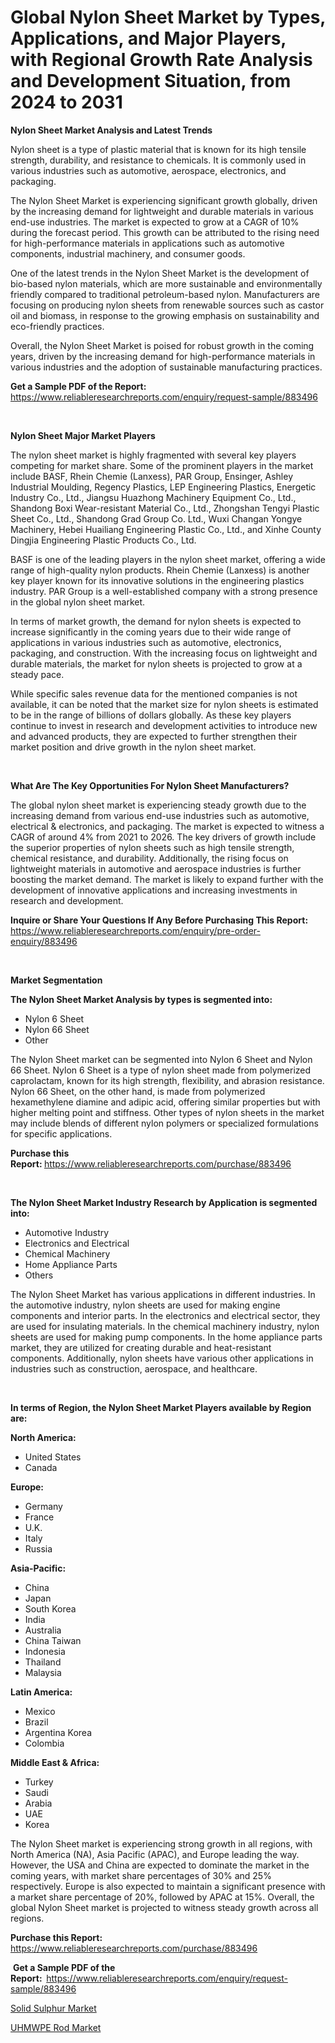 <p><h1>Global Nylon Sheet Market by Types, Applications, and Major Players, with Regional Growth Rate Analysis and Development Situation, from 2024 to 2031</h1></p><p><strong>Nylon Sheet Market Analysis and Latest Trends</strong></p>
<p><p>Nylon sheet is a type of plastic material that is known for its high tensile strength, durability, and resistance to chemicals. It is commonly used in various industries such as automotive, aerospace, electronics, and packaging.</p><p>The Nylon Sheet Market is experiencing significant growth globally, driven by the increasing demand for lightweight and durable materials in various end-use industries. The market is expected to grow at a CAGR of 10% during the forecast period. This growth can be attributed to the rising need for high-performance materials in applications such as automotive components, industrial machinery, and consumer goods.</p><p>One of the latest trends in the Nylon Sheet Market is the development of bio-based nylon materials, which are more sustainable and environmentally friendly compared to traditional petroleum-based nylon. Manufacturers are focusing on producing nylon sheets from renewable sources such as castor oil and biomass, in response to the growing emphasis on sustainability and eco-friendly practices.</p><p>Overall, the Nylon Sheet Market is poised for robust growth in the coming years, driven by the increasing demand for high-performance materials in various industries and the adoption of sustainable manufacturing practices.</p></p>
<p><strong>Get a Sample PDF of the Report:&nbsp;</strong> <a href="https://www.reliableresearchreports.com/enquiry/request-sample/883496">https://www.reliableresearchreports.com/enquiry/request-sample/883496</a></p>
<p>&nbsp;</p>
<p><strong>Nylon Sheet Major Market Players</strong></p>
<p><p>The nylon sheet market is highly fragmented with several key players competing for market share. Some of the prominent players in the market include BASF, Rhein Chemie (Lanxess), PAR Group, Ensinger, Ashley Industrial Moulding, Regency Plastics, LEP Engineering Plastics, Energetic Industry Co., Ltd., Jiangsu Huazhong Machinery Equipment Co., Ltd., Shandong Boxi Wear-resistant Material Co., Ltd., Zhongshan Tengyi Plastic Sheet Co., Ltd., Shandong Grad Group Co. Ltd., Wuxi Changan Yongye Machinery, Hebei Huailiang Engineering Plastic Co., Ltd., and Xinhe County Dingjia Engineering Plastic Products Co., Ltd.</p><p>BASF is one of the leading players in the nylon sheet market, offering a wide range of high-quality nylon products. Rhein Chemie (Lanxess) is another key player known for its innovative solutions in the engineering plastics industry. PAR Group is a well-established company with a strong presence in the global nylon sheet market.</p><p>In terms of market growth, the demand for nylon sheets is expected to increase significantly in the coming years due to their wide range of applications in various industries such as automotive, electronics, packaging, and construction. With the increasing focus on lightweight and durable materials, the market for nylon sheets is projected to grow at a steady pace.</p><p>While specific sales revenue data for the mentioned companies is not available, it can be noted that the market size for nylon sheets is estimated to be in the range of billions of dollars globally. As these key players continue to invest in research and development activities to introduce new and advanced products, they are expected to further strengthen their market position and drive growth in the nylon sheet market.</p></p>
<p>&nbsp;</p>
<p><strong>What Are The Key Opportunities For Nylon Sheet Manufacturers?</strong></p>
<p><p>The global nylon sheet market is experiencing steady growth due to the increasing demand from various end-use industries such as automotive, electrical & electronics, and packaging. The market is expected to witness a CAGR of around 4% from 2021 to 2026. The key drivers of growth include the superior properties of nylon sheets such as high tensile strength, chemical resistance, and durability. Additionally, the rising focus on lightweight materials in automotive and aerospace industries is further boosting the market demand. The market is likely to expand further with the development of innovative applications and increasing investments in research and development.</p></p>
<p><strong>Inquire or Share Your Questions If Any Before Purchasing This Report:</strong> <a href="https://www.reliableresearchreports.com/enquiry/pre-order-enquiry/883496">https://www.reliableresearchreports.com/enquiry/pre-order-enquiry/883496</a></p>
<p>&nbsp;</p>
<p><strong>Market Segmentation</strong></p>
<p><strong>The Nylon Sheet Market Analysis by types is segmented into:</strong></p>
<p><ul><li>Nylon 6 Sheet</li><li>Nylon 66 Sheet</li><li>Other</li></ul></p>
<p><p>The Nylon Sheet market can be segmented into Nylon 6 Sheet and Nylon 66 Sheet. Nylon 6 Sheet is a type of nylon sheet made from polymerized caprolactam, known for its high strength, flexibility, and abrasion resistance. Nylon 66 Sheet, on the other hand, is made from polymerized hexamethylene diamine and adipic acid, offering similar properties but with higher melting point and stiffness. Other types of nylon sheets in the market may include blends of different nylon polymers or specialized formulations for specific applications.</p></p>
<p><strong>Purchase this Report:&nbsp;</strong><a href="https://www.reliableresearchreports.com/purchase/883496">https://www.reliableresearchreports.com/purchase/883496</a></p>
<p>&nbsp;</p>
<p><strong>The Nylon Sheet Market Industry Research by Application is segmented into:</strong></p>
<p><ul><li>Automotive Industry</li><li>Electronics and Electrical</li><li>Chemical Machinery</li><li>Home Appliance Parts</li><li>Others</li></ul></p>
<p><p>The Nylon Sheet Market has various applications in different industries. In the automotive industry, nylon sheets are used for making engine components and interior parts. In the electronics and electrical sector, they are used for insulating materials. In the chemical machinery industry, nylon sheets are used for making pump components. In the home appliance parts market, they are utilized for creating durable and heat-resistant components. Additionally, nylon sheets have various other applications in industries such as construction, aerospace, and healthcare.</p></p>
<p>&nbsp;</p>
<p><strong>In terms of Region, the Nylon Sheet Market Players available by Region are:</strong></p>
<p>
    <p> <strong> North America: </strong>
        <ul>
            <li>United States</li>
            <li>Canada</li>
        </ul>
        </p> 
    <p> <strong> Europe: </strong>
        <ul>
            <li>Germany</li>
            <li>France</li>
            <li>U.K.</li>
            <li>Italy</li>
            <li>Russia</li>
        </ul>
        </p> 
    <p> <strong> Asia-Pacific: </strong>
        <ul>
            <li>China</li>
            <li>Japan</li>
            <li>South Korea</li>
            <li>India</li>
            <li>Australia</li>
            <li>China Taiwan</li>
            <li>Indonesia</li>
            <li>Thailand</li>
            <li>Malaysia</li>
        </ul>
        </p> 
    <p> <strong> Latin America: </strong>
        <ul>
            <li>Mexico</li>
            <li>Brazil</li>
            <li>Argentina Korea</li>
            <li>Colombia</li>
        </ul>
        </p> 
    <p> <strong> Middle East & Africa: </strong>
        <ul>
            <li>Turkey</li>
            <li>Saudi</li>
            <li>Arabia</li>
            <li>UAE</li>
            <li>Korea</li>
        </ul>
    </p>
    </p>
<p><p>The Nylon Sheet market is experiencing strong growth in all regions, with North America (NA), Asia Pacific (APAC), and Europe leading the way. However, the USA and China are expected to dominate the market in the coming years, with market share percentages of 30% and 25% respectively. Europe is also expected to maintain a significant presence with a market share percentage of 20%, followed by APAC at 15%. Overall, the global Nylon Sheet market is projected to witness steady growth across all regions.</p></p>
<p><strong>Purchase this Report: </strong><a href="https://www.reliableresearchreports.com/purchase/883496">https://www.reliableresearchreports.com/purchase/883496</a></p>
<p>&nbsp;<strong>Get a Sample PDF of the Report:&nbsp;&nbsp;</strong><a href="https://www.reliableresearchreports.com/enquiry/request-sample/883496">https://www.reliableresearchreports.com/enquiry/request-sample/883496</a></p>
<p><strong></strong></p>
<p><p><a href="https://github.com/peachesmcdowel1/Market-Research-Report-List-1/blob/main/solid-sulphur-market.md">Solid Sulphur Market</a></p><p><a href="https://github.com/edytherolanlouisejk1miz0wig/Market-Research-Report-List-1/blob/main/uhmwpe-rod-market.md">UHMWPE Rod Market</a></p></p>